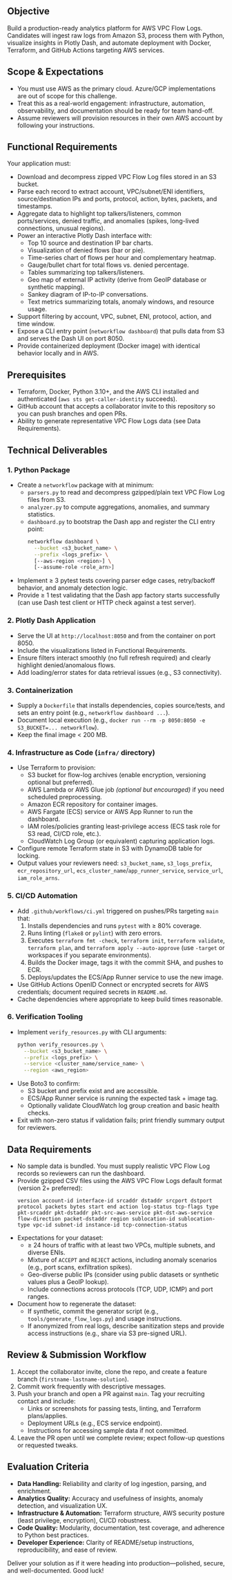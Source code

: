 ## Objective
Build a production-ready analytics platform for AWS VPC Flow Logs. Candidates will ingest raw logs from Amazon S3, process them with Python, visualize insights in Plotly Dash, and automate deployment with Docker, Terraform, and GitHub Actions targeting AWS services.

## Scope & Expectations
- You must use AWS as the primary cloud. Azure/GCP implementations are out of scope for this challenge.
- Treat this as a real-world engagement: infrastructure, automation, observability, and documentation should be ready for team hand-off.
- Assume reviewers will provision resources in their own AWS account by following your instructions.

## Functional Requirements
Your application must:
- Download and decompress zipped VPC Flow Log files stored in an S3 bucket.
- Parse each record to extract account, VPC/subnet/ENI identifiers, source/destination IPs and ports, protocol, action, bytes, packets, and timestamps.
- Aggregate data to highlight top talkers/listeners, common ports/services, denied traffic, and anomalies (spikes, long-lived connections, unusual regions).
- Power an interactive Plotly Dash interface with:
  - Top 10 source and destination IP bar charts.
  - Visualization of denied flows (bar or pie).
  - Time-series chart of flows per hour and complementary heatmap.
  - Gauge/bullet chart for total flows vs. denied percentage.
  - Tables summarizing top talkers/listeners.
  - Geo map of external IP activity (derive from GeoIP database or synthetic mapping).
  - Sankey diagram of IP-to-IP conversations.
  - Text metrics summarizing totals, anomaly windows, and resource usage.
- Support filtering by account, VPC, subnet, ENI, protocol, action, and time window.
- Expose a CLI entry point (`networkflow dashboard`) that pulls data from S3 and serves the Dash UI on port 8050.
- Provide containerized deployment (Docker image) with identical behavior locally and in AWS.

## Prerequisites
- Terraform, Docker, Python 3.10+, and the AWS CLI installed and authenticated (`aws sts get-caller-identity` succeeds).
- GitHub account that accepts a collaborator invite to this repository so you can push branches and open PRs.
- Ability to generate representative VPC Flow Logs data (see Data Requirements).

## Technical Deliverables
### 1. Python Package
- Create a `networkflow` package with at minimum:
  - `parsers.py` to read and decompress gzipped/plain text VPC Flow Log files from S3.
  - `analyzer.py` to compute aggregations, anomalies, and summary statistics.
  - `dashboard.py` to bootstrap the Dash app and register the CLI entry point:
    ```bash
    networkflow dashboard \
      --bucket <s3_bucket_name> \
      --prefix <logs_prefix> \
      [--aws-region <region>] \
      [--assume-role <role_arn>]
    ```
- Implement ≥ 3 pytest tests covering parser edge cases, retry/backoff behavior, and anomaly detection logic.
- Provide ≥ 1 test validating that the Dash app factory starts successfully (can use Dash test client or HTTP check against a test server).

### 2. Plotly Dash Application
- Serve the UI at `http://localhost:8050` and from the container on port 8050.
- Include the visualizations listed in Functional Requirements.
- Ensure filters interact smoothly (no full refresh required) and clearly highlight denied/anomalous flows.
- Add loading/error states for data retrieval issues (e.g., S3 connectivity).

### 3. Containerization
- Supply a `Dockerfile` that installs dependencies, copies source/tests, and sets an entry point (e.g., `networkflow dashboard ...`).
- Document local execution (e.g., `docker run --rm -p 8050:8050 -e S3_BUCKET=... networkflow`).
- Keep the final image < 200 MB.

### 4. Infrastructure as Code (`infra/` directory)
- Use Terraform to provision:
  - S3 bucket for flow-log archives (enable encryption, versioning optional but preferred).
  - AWS Lambda or AWS Glue job *(optional but encouraged)* if you need scheduled preprocessing.
  - Amazon ECR repository for container images.
  - AWS Fargate (ECS) service or AWS App Runner to run the dashboard.
  - IAM roles/policies granting least-privilege access (ECS task role for S3 read, CI/CD role, etc.).
  - CloudWatch Log Group (or equivalent) capturing application logs.
- Configure remote Terraform state in S3 with DynamoDB table for locking.
- Output values your reviewers need: `s3_bucket_name`, `s3_logs_prefix`, `ecr_repository_url`, `ecs_cluster_name`/`app_runner_service`, `service_url`, `iam_role_arns`.

### 5. CI/CD Automation
- Add `.github/workflows/ci.yml` triggered on pushes/PRs targeting `main` that:
  1. Installs dependencies and runs `pytest` with ≥ 80% coverage.
  2. Runs linting (`flake8` or `pylint`) with zero errors.
  3. Executes `terraform fmt -check`, `terraform init`, `terraform validate`, `terraform plan`, and `terraform apply --auto-approve` (use `-target` or workspaces if you separate environments).
  4. Builds the Docker image, tags it with the commit SHA, and pushes to ECR.
  5. Deploys/updates the ECS/App Runner service to use the new image.
- Use GitHub Actions OpenID Connect or encrypted secrets for AWS credentials; document required secrets in `README.md`.
- Cache dependencies where appropriate to keep build times reasonable.

### 6. Verification Tooling
- Implement `verify_resources.py` with CLI arguments:
  ```bash
  python verify_resources.py \
    --bucket <s3_bucket_name> \
    --prefix <logs_prefix> \
    --service <cluster_name/service_name> \
    --region <aws_region>
  ```
- Use Boto3 to confirm:
  - S3 bucket and prefix exist and are accessible.
  - ECS/App Runner service is running the expected task + image tag.
  - Optionally validate CloudWatch log group creation and basic health checks.
- Exit with non-zero status if validation fails; print friendly summary output for reviewers.

## Data Requirements
- No sample data is bundled. You must supply realistic VPC Flow Log records so reviewers can run the dashboard.
- Provide gzipped CSV files using the AWS VPC Flow Logs default format (version 2+ preferred):
  ```
  version account-id interface-id srcaddr dstaddr srcport dstport protocol packets bytes start end action log-status tcp-flags type pkt-srcaddr pkt-dstaddr pkt-src-aws-service pkt-dst-aws-service flow-direction packet-dstaddr region sublocation-id sublocation-type vpc-id subnet-id instance-id tcp-connection-status
  ```
- Expectations for your dataset:
  - ≥ 24 hours of traffic with at least two VPCs, multiple subnets, and diverse ENIs.
  - Mixture of `ACCEPT` and `REJECT` actions, including anomaly scenarios (e.g., port scans, exfiltration spikes).
  - Geo-diverse public IPs (consider using public datasets or synthetic values plus a GeoIP lookup).
  - Include connections across protocols (TCP, UDP, ICMP) and port ranges.
- Document how to regenerate the dataset:
  - If synthetic, commit the generator script (e.g., `tools/generate_flow_logs.py`) and usage instructions.
  - If anonymized from real logs, describe sanitization steps and provide access instructions (e.g., share via S3 pre-signed URL).

## Review & Submission Workflow
1. Accept the collaborator invite, clone the repo, and create a feature branch (`firstname-lastname-solution`).
2. Commit work frequently with descriptive messages.
3. Push your branch and open a PR against `main`. Tag your recruiting contact and include:
   - Links or screenshots for passing tests, linting, and Terraform plans/applies.
   - Deployment URLs (e.g., ECS service endpoint).
   - Instructions for accessing sample data if not committed.
4. Leave the PR open until we complete review; expect follow-up questions or requested tweaks.

## Evaluation Criteria
- **Data Handling:** Reliability and clarity of log ingestion, parsing, and enrichment.
- **Analytics Quality:** Accuracy and usefulness of insights, anomaly detection, and visualization UX.
- **Infrastructure & Automation:** Terraform structure, AWS security posture (least privilege, encryption), CI/CD robustness.
- **Code Quality:** Modularity, documentation, test coverage, and adherence to Python best practices.
- **Developer Experience:** Clarity of README/setup instructions, reproducibility, and ease of review.

Deliver your solution as if it were heading into production—polished, secure, and well-documented. Good luck!
